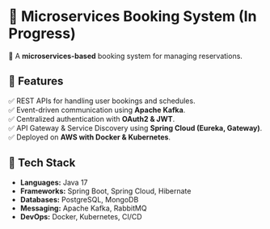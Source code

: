 # 📅 Microservices Booking System (In Progress)
🚀 A **microservices-based** booking system for managing reservations.

## 📌 Features
✅ REST APIs for handling user bookings and schedules.  
✅ Event-driven communication using **Apache Kafka**.  
✅ Centralized authentication with **OAuth2 & JWT**.  
✅ API Gateway & Service Discovery using **Spring Cloud (Eureka, Gateway)**.  
✅ Deployed on **AWS with Docker & Kubernetes**.  

## 🔧 Tech Stack
- **Languages:** Java 17  
- **Frameworks:** Spring Boot, Spring Cloud, Hibernate  
- **Databases:** PostgreSQL, MongoDB  
- **Messaging:** Apache Kafka, RabbitMQ  
- **DevOps:** Docker, Kubernetes, CI/CD  
